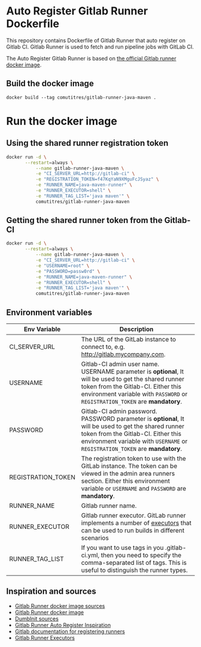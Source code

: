 # Auto Register Gitlab Runner Dockerfile
This repository contains Dockerfile of Gitlab Runner that auto register on Gitlab CI.
Gitlab Runner is used to fetch and run pipeline jobs with GitLab CI.

The Auto Register Gitlab Runner is based on [the official Gitlab runner docker image](https://hub.docker.com/r/gitlab/gitlab-runner).

## Build the docker image

`docker build --tag comutitres/gitlab-runner-java-maven .`

# Run the docker image

## Using the shared runner registration token
```bash
docker run -d \
	   --restart=always \
           --name gitlab-runner-java-maven \
           -e "CI_SERVER_URL=http://gitlab-ci" \
           -e "REGISTRATION_TOKEN=f47KqYaN9XMguFcJSyaz" \
           -e "RUNNER_NAME=java-maven-runner" \
           -e "RUNNER_EXECUTOR=shell" \
           -e "RUNNER_TAG_LIST='java maven'" \
           comutitres/gitlab-runner-java-maven
```

## Getting the shared runner token from the Gitlab-CI
```bash
docker run -d \
	   --restart=always \
           --name gitlab-runner-java-maven \
           -e "CI_SERVER_URL=http://gitlab-ci" \
           -e "USERNAME=root" \
           -e "PASSWORD=passw0rd" \
           -e "RUNNER_NAME=java-maven-runner" \
           -e "RUNNER_EXECUTOR=shell" \
           -e "RUNNER_TAG_LIST='java maven'" \
           comutitres/gitlab-runner-java-maven
```

## Environment variables

| Env Variable                                | Description        |
|---------------------------------------|-------------|
| CI_SERVER_URL                                   | The URL of the GitLab instance to connect to, e.g. http://gitlab.mycompany.com. |
| USERNAME                                   | Gitlab-CI admin user name. USERNAME parameter is **optional**, It will be used to get the shared runner token from the Gitlab-CI. Either this environment variable with `PASSWORD`  or `REGISTRATION_TOKEN` are **mandatory**.  |
| PASSWORD                                   | Gitlab-CI admin password. PASSWORD parameter is **optional**, It will be used to get the shared runner token from the Gitlab-CI. Either this environment variable with `USERNAME`  or `REGISTRATION_TOKEN` are **mandatory**. |
| REGISTRATION_TOKEN                                   | The registration token to use with the GitLab instance. The token can be viewed in the admin area runners section. Either this environment variable or `USERNAME` and `PASSWORD` are **mandatory**. |
| RUNNER_NAME                                   | Gitlab runner name. |
| RUNNER_EXECUTOR                                   | Gitlab runner executor. GitLab runner implements a number of [executors](https://docs.gitlab.com/runner/executors/) that can be used to run builds in different scenarios|
| RUNNER_TAG_LIST                                   |  If you want to use tags in you .gitlab-ci.yml, then you need to specify the comma-separated list of tags. This is useful to distinguish the runner types. |


## Inspiration and sources
* [Gitlab Runner docker image sources](https://github.com/ayufan/gitlab-ci-multi-runner)
* [Gitlab Runner docker image](https://hub.docker.com/r/gitlab/gitlab-runner/)
* [DumbInit sources](https://github.com/Yelp/dumb-init)
* [Gitlab Runner Auto Register Inspiration](https://github.com/pcodk/gitlab-runner-auto-register)
* [Gitlab documentation for registering runners](https://docs.gitlab.com/runner/register/)
* [Gitlab Runner Executors](https://docs.gitlab.com/runner/executors/)